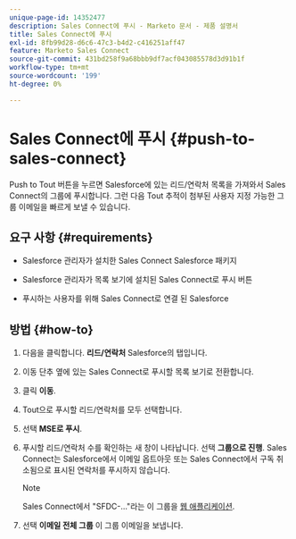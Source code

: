 ```yaml
---
unique-page-id: 14352477
description: Sales Connect에 푸시 - Marketo 문서 - 제품 설명서
title: Sales Connect에 푸시
exl-id: 8fb99d28-d6c6-47c3-b4d2-c416251aff47
feature: Marketo Sales Connect
source-git-commit: 431bd258f9a68bbb9df7acf043085578d3d91b1f
workflow-type: tm+mt
source-wordcount: '199'
ht-degree: 0%

---
```


# Sales Connect에 푸시 {#push-to-sales-connect}

Push to Tout 버튼을 누르면 Salesforce에 있는 리드/연락처 목록을 가져와서 Sales Connect의 그룹에 푸시합니다. 그런 다음 Tout 추적이 첨부된 사용자 지정 가능한 그룹 이메일을 빠르게 보낼 수 있습니다.

## 요구 사항 {#requirements}

* Salesforce 관리자가 설치한 Sales Connect Salesforce 패키지

* Salesforce 관리자가 목록 보기에 설치된 Sales Connect로 푸시 버튼

* 푸시하는 사용자를 위해 Sales Connect로 연결 된 Salesforce

## 방법 {#how-to}

1. 다음을 클릭합니다. **리드/연락처** Salesforce의 탭입니다.
1. 이동 단추 옆에 있는 Sales Connect로 푸시할 목록 보기로 전환합니다.
1. 클릭 **이동**.
1. Tout으로 푸시할 리드/연락처를 모두 선택합니다.
1. 선택 **MSE로 푸시**.
1. 푸시할 리드/연락처 수를 확인하는 새 창이 나타납니다. 선택 **그룹으로 진행**. Sales Connect는 Salesforce에서 이메일 옵트아웃 또는 Sales Connect에서 구독 취소됨으로 표시된 연락처를 푸시하지 않습니다.

   >[!NOTE]
   >
   >Sales Connect에서 &quot;SFDC-...&quot;라는 이 그룹을 [웹 애플리케이션](https://toutapp.com/login).

1. 선택 **이메일 전체 그룹** 이 그룹 이메일을 보냅니다.
